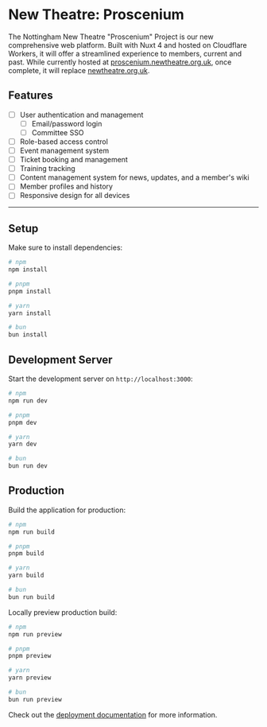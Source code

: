 # New Theatre: Proscenium

The Nottingham New Theatre "Proscenium" Project is our new comprehensive web platform. Built with Nuxt 4 and hosted on Cloudflare Workers, it will offer a streamlined experience to members, current and past. While currently hosted at [proscenium.newtheatre.org.uk](https://proscenium.nottinghamnewtheatre.org.uk), once complete, it will replace [newtheatre.org.uk](https://newtheatre.org.uk).

## Features

- [ ] User authentication and management
    - [ ] Email/password login
    - [ ] Committee SSO
- [ ] Role-based access control
- [ ] Event management system
- [ ] Ticket booking and management
- [ ] Training tracking
- [ ] Content management system for news, updates, and a member's wiki
- [ ] Member profiles and history
- [ ] Responsive design for all devices

---

## Setup

Make sure to install dependencies:

```bash
# npm
npm install

# pnpm
pnpm install

# yarn
yarn install

# bun
bun install
```

## Development Server

Start the development server on `http://localhost:3000`:

```bash
# npm
npm run dev

# pnpm
pnpm dev

# yarn
yarn dev

# bun
bun run dev
```

## Production

Build the application for production:

```bash
# npm
npm run build

# pnpm
pnpm build

# yarn
yarn build

# bun
bun run build
```

Locally preview production build:

```bash
# npm
npm run preview

# pnpm
pnpm preview

# yarn
yarn preview

# bun
bun run preview
```

Check out the [deployment documentation](https://nuxt.com/docs/getting-started/deployment) for more information.
